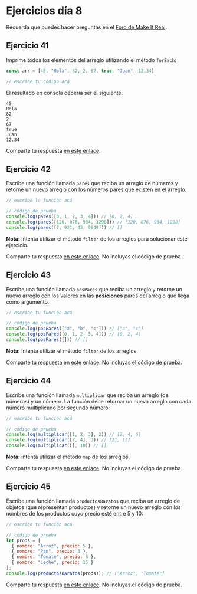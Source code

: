 # Ejercicios día 8

Recuerda que puedes hacer preguntas en el [Foro de Make It Real](https://foro.makeitreal.camp/c/intro-javascript-abr-2021/8).

## Ejercicio 41

Imprime todos los elementos del arreglo utilizando el método `forEach`:

```javascript
const arr = [45, "Hola", 82, 2, 67, true, "Juan", 12.34]

// escribe tu código acá
```

El resultado en consola debería ser el siguiente:

```shell
45
Hola
82
2
67
true
Juan
12.34
```

Comparte tu respuesta [en este enlace](https://foro.makeitreal.camp/t/respuestas-ejercicio-41-javascript/3244).

## Ejercicio 42

Escribe una función llamada `pares` que reciba un arreglo de números y retorne un nuevo arreglo con los números pares que existen en el arreglo:

```javascript
// escribe la función acá

// código de prueba
console.log(pares([0, 1, 2, 3, 4])) // [0, 2, 4]
console.log(pares([120, 876, 934, 1298])) // [120, 876, 934, 1298]
console.log(pares([7, 921, 43, 9649])) // []
```

**Nota:** Intenta utilizar el método `filter` de los arreglos para solucionar este ejercicio.

Comparte tu respuesta [en este enlace](https://foro.makeitreal.camp/t/respuestas-ejercicio-42-javascript/3245). No incluyas el código de prueba.

## Ejercicio 43

Escribe una función llamada `posPares` que reciba un arreglo y retorne un nuevo arreglo con los valores en las **posiciones** pares del arreglo que llega como argumento.

```javascript
// escribe tu función acá

// código de prueba
console.log(posPares(["a", "b", "c"])) // ["a", "c"]
console.log(posPares([0, 1, 2, 3, 4])) // [0, 2, 4]
console.log(posPares([])) // []
```

**Nota:** Intenta utilizar el método `filter` de los arreglos.

Comparte tu respuesta [en este enlace](https://foro.makeitreal.camp/t/respuestas-ejercicio-43-javascript/3246). No incluyas el código de prueba.

## Ejercicio 44

Escribe una función llamada `multiplicar` que reciba un arreglo (de números) y un número. La función debe retornar un nuevo arreglo con cada número multiplicado por segundo número:

```javascript
// escribe tu función acá

// código de prueba
console.log(multiplicar([1, 2, 3], 2)) // [2, 4, 6]
console.log(multiplicar([7, 4], 3)) // [21, 12]
console.log(multiplicar([], 10)) // []
```

**Nota:** intenta utilizar el método `map` de los arreglos.

Comparte tu respuesta [en este enlace](https://foro.makeitreal.camp/t/respuestas-ejercicio-44-javascript/3247). No incluyas el código de prueba.

## Ejercicio 45

Escribe una función llamada `productosBaratos` que reciba un arreglo de objetos (que representan productos) y retorne un nuevo arreglo con los nombres de los productos cuyo precio esté entre 5 y 10:

```javascript
// escribe tu función acá

// código de prueba
let prods = [
  { nombre: "Arroz", precio: 5 },
  { nombre: "Pan", precio: 3 },
  { nombre: "Tomate", precio: 8 },
  { nombre: "Leche", precio: 15 }
];
console.log(productosBaratos(prods)); // ["Arroz", "Tomate"]
```

Comparte tu respuesta [en este enlace](https://foro.makeitreal.camp/t/respuestas-ejercicio-45-javascript/3248). No incluyas el código de prueba.
